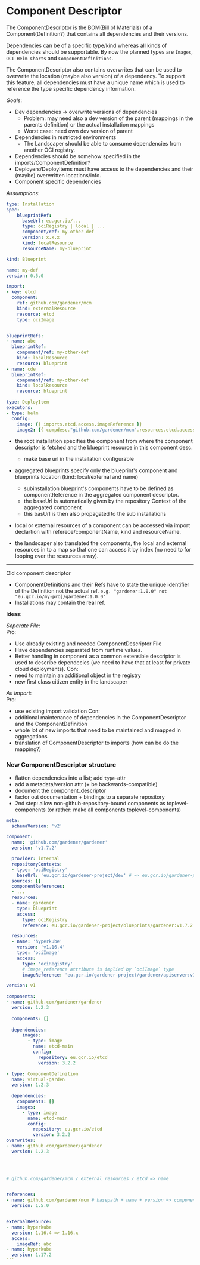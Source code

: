 # Component Descriptor

The ComponentDescriptor is the BOM(Bill of Materials) of a Component(Definition?) that contains all dependencies and their versions.

Dependencies can be of a specific type/kind whereas all kinds of dependencies should be supportable.
By now the planned types are `Images`, `OCI Helm Charts` and `ComponentDefinitions`.

The ComponentDescriptor also contains overwrites that can be used to overwrite the location (maybe also version) of a dependency.
To support this feature, all dependencies must have a unique name which is used to reference the type specific dependency information.

*Goals*:
- Dev dependencies -> overwrite versions of dependencies 
  - Problem: may need also a dev version of the parent (mappings in the parents definition) or the actual installation mappings
  - Worst case: need own dev version of parent
- Dependencies in restricted environments
  - The Landscaper should be able to consume dependencies from another OCI registry.
- Dependencies should be somehow specified in the imports/ComponentDefinition?
- Deployers/DeployItems must have access to the dependencies and their (maybe) overwritten locations/info.
- Component specific dependencies

*Assumptions*:

```yaml
type: Installation
spec:
    blueprintRef:
      baseUrl: eu.gcr.io/...
      type: ociRegistry | local | ...
      component/ref: my-other-def
      version: x.x.x
      kind: localResource
      resourceName: my-blueprint
```

```yaml
kind: Blueprint

name: my-def
version: 0.5.0

import:
- key: etcd
  component:
    ref: github.com/gardener/mcm
    kind: externalResource
    resource: etcd
    type: ociImage


blueprintRefs:
- name: abc
  blueprintRef:
    component/ref: my-other-def
    kind: localResource
    resource: blueprint
- name: cde
  blueprintRef:
    component/ref: my-other-def
    kind: localResource
    resource: blueprint
```

```yaml
type: DeployItem
executors:
- type: helm
  config:
    image: {{ imports.etcd.access.imageReference }}
    image2: {{ compdesc."github.com/gardener/mcm".resources.etcd.access.ImageReference }}
```

- the root installation specifies the component from where the component descriptor is fetched and the blueprint resource in this component desc.
  - make base url in the installation configurable
- aggregated blueprints specify only the blueprint's component and blueprints location (kind: local/external and name)
  - subinstallation blueprint's components have to be defined as componentReference in the aggregated component descriptor.
  - the baseUrl is automatically given by the repository Context of the aggregated component
  - this basUrl is then also propagated to the sub installations
  
- local or external resources of a component can be accessed via import declartion with referece/componentName, kind and resourceName.
- the landscaper also translated the components, the local and external resources in to a map so that one can access it by index (no need to for looping over the resources array).

<hr>

Old component descriptor
- ComponentDefinitions and their Refs have to state the unique identifier of the Definition not the actual ref. `e.g. "gardener:1.0.0" not "eu.gcr.io/my-proj/gardener:1.0.0"`
- Installations may contain the real ref.

**Ideas**:

_Separate File_:<br>
Pro:
- Use already existing and needed ComponentDescriptor File
- Have dependencies separated from runtime values.
- Better handling in component as a common extensible descriptor is used to describe dependecies (we need to have that at least for private cloud deployments).
Con:
- need to maintain an additional object in the registry
- new first class citizen entity in the landscaper

_As Import_:<br>
Pro:
- use existing import validation
Con:
- additional maintenance of dependencies in the ComponentDescriptor and the ComponentDefinition
- whole lot of new imports that need to be maintained and mapped in aggregations
- translation of ComponentDescriptor to imports (how can be do the mapping?)


### New ComponentDescriptor structure

- flatten dependencies into a list; add `type`-attr
- add a metadata/version attr (+ be backwards-compatible)
- document the component_descriptor
- factor out documentation + bindings to a separate repository
- 2nd step: allow non-github-repository-bound components as toplevel-components (or rather: make all components toplevel-components)

```yaml
meta:
  schemaVersion: 'v2'

component:
  name: 'github.com/gardener/gardener'
  version: 'v1.7.2'

  provider: internal
  repositoryContexts:
  - type: 'ociRegistry'
    baseUrl: 'eu.gcr.io/gardener-project/dev' # => eu.gcr.io/gardener-project/dev/github.com/gardener/gardener:v1.7.2
  sources: []
  componentReferences:
  - ...
  resources: 
  - name: gardener
    type: blueprint
    access:
      type: ociRegistry
      reference: eu.gcr.io/gardener-project/blueprints/gardener:v1.7.2

  resources:
  - name: 'hyperkube'
    version: 'v1.16.4'
    type: 'ociImage'
    access:
      type: 'ociRegistry'
      # image_reference attribute is implied by `ociImage` type
      imageReference: 'eu.gcr.io/gardener-project/gardener/apiserver:v1.7.2'

```

```yaml
version: v1

components:
- name: github.com/gardener/gardener
  version: 1.2.3
  
  components: []
  
  dependencies:
      images:
        - type: image
          name: etcd-main
          config: 
            repository: eu.gcr.io/etcd
            version: 3.2.2

- type: ComponentDefinition
  name: virtual-garden
  version: 1.2.3
  
  dependencies:
    components: []
    images:
      - type: image
        name: etcd-main
        config: 
          repository: eu.gcr.io/etcd
          version: 3.2.2
overwrites:
- name: github.com/gardener/gardener
  version: 1.2.3
  
  
```


````yaml

# github.com/gardener/mcm / external resources / etcd => name


references:
- name: github.com/gardener/mcm # basepath + name + version => component descriptor
  version: 1.5.0


externalResource:
- name: hyperkube
  version: 1.16.4 => 1.16.x
  access:
    imageRef: abc
- name: hyperkube
  version: 1.17.2
```
